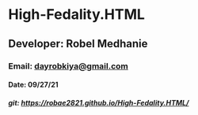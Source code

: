 # High-Fedality.HTML
## Developer: Robel Medhanie
### Email: dayrobkiya@gmail.com
#### Date: 09/27/21
##### git: https://robae2821.github.io/High-Fedality.HTML/
